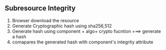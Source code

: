 ## Subresource Integrity

1. Browser download the resource
1. Generate Cryptographic hash using sha256,512
1. Generate hash using component + algo+ crypto fucntion ===> generate a hash
1. comapares the generated hash with component's integrity attribute
